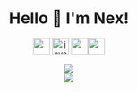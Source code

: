 
  <h1 align="center"> Hello 👋 I'm Nex! </h1>


<p align="center"> <img src="https://upload.wikimedia.org/wikipedia/commons/thumb/6/6a/JavaScript-logo.png/240px-JavaScript-logo.png" width="30" height="30"/> <img src="https://i.pinimg.com/originals/f1/ea/a7/f1eaa7278f64e27128e062a3de918265.png" alt="java" width="30" height="30"/> <img src="https://upload.wikimedia.org/wikipedia/commons/thumb/c/c3/Python-logo-notext.svg/1024px-Python-logo-notext.svg.png" height="30" width="30" /><img src="https://miro.medium.com/max/600/1*i2skbfmDsHayHhqPfwt6pA.png" width="30" height="30"/> </p>

<p align="center">
<img align="center" src="https://github-readme-stats.vercel.app/api/top-langs/?username=razod&layout=compact&theme=dark">
  <br />
<img align="center" src="https://github-readme-stats.vercel.app/api?username=razod&theme=dark">

</p>
